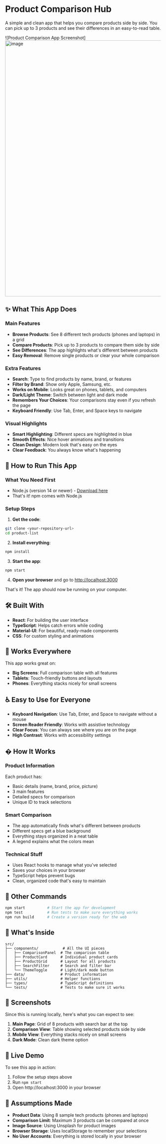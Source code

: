 # Product Comparison Hub

A simple and clean app that helps you compare products side by side. You can pick up to 3 products and see their differences in an easy-to-read table.

![Product Comparison App Screenshot]
<img width="1919" height="826" alt="image" src="https://github.com/user-attachments/assets/28825cb5-c807-4142-818c-01cfede49a91" />


## ✨ What This App Does

### Main Features
- **Browse Products**: See 8 different tech products (phones and laptops) in a grid
- **Compare Products**: Pick up to 3 products to compare them side by side
- **See Differences**: The app highlights what's different between products
- **Easy Removal**: Remove single products or clear your whole comparison

### Extra Features
- **Search**: Type to find products by name, brand, or features
- **Filter by Brand**: Show only Apple, Samsung, etc.
- **Works on Mobile**: Looks great on phones, tablets, and computers
- **Dark/Light Theme**: Switch between light and dark mode
- **Remembers Your Choices**: Your comparisons stay even if you refresh the page
- **Keyboard Friendly**: Use Tab, Enter, and Space keys to navigate

### Visual Highlights
- **Smart Highlighting**: Different specs are highlighted in blue
- **Smooth Effects**: Nice hover animations and transitions
- **Clean Design**: Modern look that's easy on the eyes
- **Clear Feedback**: You always know what's happening

## 🚀 How to Run This App

### What You Need First
- Node.js (version 14 or newer) - [Download here](https://nodejs.org/)
- That's it! npm comes with Node.js

### Setup Steps

1. **Get the code**:
```bash
git clone <your-repository-url>
cd product-list
```

2. **Install everything**:
```bash
npm install
```

3. **Start the app**:
```bash
npm start
```

4. **Open your browser** and go to [http://localhost:3000](http://localhost:3000)

That's it! The app should now be running on your computer.

## 🛠️ Built With

- **React**: For building the user interface
- **TypeScript**: Helps catch errors while coding
- **Material-UI**: For beautiful, ready-made components
- **CSS**: For custom styling and animations

## 📱 Works Everywhere

This app works great on:
- **Big Screens**: Full comparison table with all features
- **Tablets**: Touch-friendly buttons and layouts
- **Phones**: Everything stacks nicely for small screens

## ♿ Easy to Use for Everyone

- **Keyboard Navigation**: Use Tab, Enter, and Space to navigate without a mouse
- **Screen Reader Friendly**: Works with assistive technology
- **Clear Focus**: You can always see where you are on the page
- **High Contrast**: Works with accessibility settings

## � How It Works

### Product Information
Each product has:
- Basic details (name, brand, price, picture)
- 3 main features
- Detailed specs for comparison
- Unique ID to track selections

### Smart Comparison
- The app automatically finds what's different between products
- Different specs get a blue background
- Everything stays organized in a neat table
- A legend explains what the colors mean

### Technical Stuff
- Uses React hooks to manage what you've selected
- Saves your choices in your browser
- TypeScript helps prevent bugs
- Clean, organized code that's easy to maintain

## 🔧 Other Commands

```bash
npm start          # Start the app for development
npm test           # Run tests to make sure everything works
npm run build      # Create a version ready for the web
```

## 📁 What's Inside

```
src/
├── components/           # All the UI pieces
│   ├── ComparisonPanel  # The comparison table
│   ├── ProductCard      # Individual product cards
│   ├── ProductGrid      # Layout for all products
│   ├── SearchFilter     # Search and filter bar
│   └── ThemeToggle      # Light/dark mode button
├── data/                # Product information
├── utils/               # Helper functions
├── types/               # TypeScript definitions
└── tests/               # Tests to make sure it works
```

## 📸 Screenshots

Since this is running locally, here's what you can expect to see:

1. **Main Page**: Grid of 8 products with search bar at the top
2. **Comparison View**: Table showing selected products side by side
3. **Mobile View**: Everything stacks nicely on small screens
4. **Dark Mode**: Clean dark theme option

## 🔗 Live Demo

To see this app in action:
1. Follow the setup steps above
2. Run `npm start`
3. Open http://localhost:3000 in your browser

## 🧠 Assumptions Made

- **Product Data**: Using 8 sample tech products (phones and laptops)
- **Comparison Limit**: Maximum 3 products can be compared at once
- **Image Source**: Using Unsplash for product images
- **Browser Storage**: Uses localStorage to remember your selections
- **No User Accounts**: Everything is stored locally in your browser

